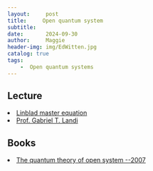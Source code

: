 ```yaml
---
layout:     post
title:     Open quantum system
subtitle:   
date:       2024-09-30
author:     Maggie
header-img: img/EdWitten.jpg
catalog: true
tags: 
    -  Open quantum systems
---
```



## Lecture 

<li>
<a href="https://qsm.quantumtinkerer.tudelft.nl/8_lindblad/">
Linblad master equation 
</a></li>

<li>
<a href="https://www.pas.rochester.edu/~gtlandi/courses.html">
Prof. Gabriel T. Landi
</a></li>


## Books


<li>
<a href="https://maggiexheuw.github.io/Conformal/Heinz-Peter Breuer, Francesco Petruccione - The theory of open quantum systems-Oxford University Press (2002).pdf">
The quantum theory of open system --2007
</a></li>


